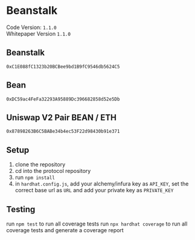 # Beanstalk
Code Version: `1.1.0` <br>
Whitepaper Version `1.1.0`

## Beanstalk
`0xC1E088fC1323b20BCBee9bd1B9fC9546db5624C5`

## Bean
`0xDC59ac4FeFa32293A95889Dc396682858d52e5Db`

## Uniswap V2 Pair BEAN / ETH
`0x87898263B6C5BABe34b4ec53F22d98430b91e371`

## Setup
1. clone the repository
2. cd into the protocol repository
3. run `npm install`
4. in `hardhat.config.js`, add your alchemy/infura key as `API_KEY`, set the correct base url as `URL` and add your private key as `PRIVATE_KEY `

## Testing
run `npm test` to run all coverage tests
run `npx hardhat coverage` to run all coverage tests and generate a coverage report
